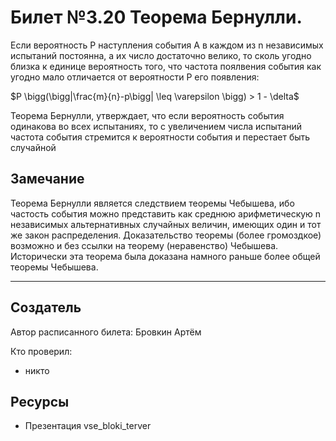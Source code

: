 # Билет №3.20 Теорема Бернулли.
Если вероятность P наступления события A в каждом из n независимых испытаний постоянна,
а их число достаточно велико, то сколь угодно близка к единице вероятность того, что частота
поялвения события как угодно мало отличается от вероятности P его появления:

$P \bigg(\bigg|\frac{m}{n}-p\bigg| \leq \varepsilon \bigg) > 1 - \delta$

Теорема Бернулли, утверждает, что если вероятность события одинакова во всех испытаниях, то с увеличением числа испытаний частота события стремится к вероятности события и перестает быть случайной

## Замечание

Теорема Бернулли является следствием теоремы Чебышева, ибо частость события можно представить как среднюю арифметическую n независимых альтернативных случайных величин, имеющих один и тот же закон распределения. Доказательство теоремы (более громоздкое) возможно и без ссылки на теорему (неравенство) Чебышева. Исторически эта теорема была доказана намного раньше более общей теоремы Чебышева.

---
## Создатель

Автор расписанного билета: Бровкин Артём

Кто проверил:
- никто

## Ресурсы
- Презентация vse_bloki_terver
